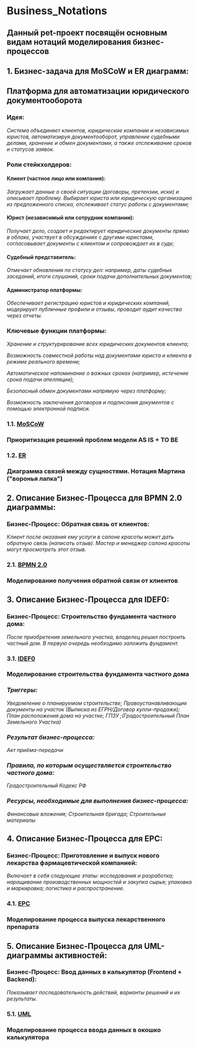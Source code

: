 # Business_Notations
## Данный pet-проект посвящён основным видам нотаций моделирования бизнес-процессов

## 1. Бизнес-задача для MoSCoW и ER диаграмм:
## Платформа для автоматизации юридического документооборота

### Идея:
*Система объединяет клиентов, юридические компании и независимых юристов, автоматизируя документооборот, управление судебными делами, хранение и обмен документами, а также отслеживание сроков и статусов заявок.*

### Роли стейкхолдеров:

#### Клиент (частное лицо или компания): 
*Загружает данные о своей ситуации (договоры, претензии, иски) и описывает проблему. Выбирает юриста или юридическую организацию из предложенного списка, отслеживает статус работы с документами;*

#### Юрист (независимый или сотрудник компании): 
*Получает дело, создает и редактирует юридические документы прямо в облаке, участвует в обсуждениях с другими юристами, согласовывает документы с клиентом и сопровождает их в суде;*

#### Судебный представитель: 
*Отмечает обновления по статусу дел: например, даты судебных заседаний, итоги слушаний, сроки подачи дополнительных документов;*

#### Администратор платформы: 
*Обеспечивает регистрацию юристов и юридических компаний, модерирует публичные профили и отзывы, проводит аудит качества через отчеты.*

### Ключевые функции платформы:

*Хранение и структурирование всех юридических документов клиента;*

*Возможность совместной работы над документами юриста и клиента в режиме реального времени;*

*Автоматическое напоминание о важных сроках (например, истечение срока подачи апелляции);*

*Безопасный обмен документами напрямую через платформу;*

*Возможность заключения договоров и подписания документов с помощью электронной подписи.*

### 1.1. [MoSCoW](https://github.com/VlaStitle1998/Business_Notations/blob/main/MoSCoW.png)
### Приоритизация решений проблем модели AS IS + TO BE

### 1.2. [ER](https://github.com/VlaStitle1998/Business_Notations/blob/main/ER.png)
### Диаграмма связей между сущностями. Нотация Мартина ("воронья лапка")

## 2. Описание Бизнес-Процесса для BPMN 2.0 диаграммы:

### Бизнес-Процесс: Обратная связь от клиентов:
*Клиент после оказания ему услуги в салоне красоты может дать обратную связь (написать отзыв). Мастер и менеджер салона красоты могут просмотреть этот отзыв.*

### 2.1. [BPMN 2.0](https://github.com/VlaStitle1998/Business_Notations/blob/main/BPMN%202.0.png)
### Моделирование получения обратной связи от клиентов

## 3. Описание Бизнес-Процесса для IDEF0:
### Бизнес-Процесс: Строительство фундамента частного дома:
*После приобретения земельного участка, владелец решил построить частный дом. В первую очередь необходимо заложить фундамент.*

### 3.1. [IDEF0](https://github.com/VlaStitle1998/Business_Notations/blob/main/IDEF0.png)
### Моделирование строительства фундамента частного дома
### *Триггеры:* 

*Уведомление о планируемом строительстве; Правоустанавливающие документы на участок (Выписка из ЕГРН/Договор купли-продажи); План расположения дома на участке; ГПЗУ ;(Градостроительный План Земельного Участка)*

### *Результат бизнес-процесса:*

*Акт приёма-передачи*

### *Правила, по которым осуществляется строительство частного дома:*

*Градостроительный Кодекс РФ*

### *Ресурсы, необходимые для выполнения бизнес-процесса:*

*Финансовые вложения; Строительная бригада; Строительные материалы*

## 4. Описание Бизнес-Процесса для EPC:
### Бизнес-Процесс: Приготовление и выпуск нового лекарства фармацевтической компанией:
*Включает в себя следующие этапы: исследования и разработка; наращивание производственных мощностей и закупка сырья; упаковка и маркировка; логистика и распространение.*

### 4.1. [EPC](https://github.com/VlaStitle1998/Business_Notations/blob/main/EPC.png)
### Моделирование процесса выпуска лекарственного препарата

## 5. Описание Бизнес-Процесса для UML-диаграммы активностей:
### Бизнес-Процесс: Ввод данных в калькулятор (Frontend + Backend):
*Показывает последовательность действий, варианты решений и их результаты.*

### 5.1. [UML](https://github.com/VlaStitle1998/Business_Notations/blob/main/UML.png)
### Моделирование процесса ввода данных в окошко калькулятора

